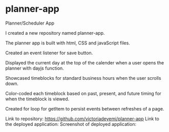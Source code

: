 # planner-app
Planner/Scheduler App

I created a new repository named planner-app.

The planner app is built with html, CSS and javaScript files.

Created an event listener for save button.

Displayed the current day at the top of the calender when a user opens the planner with dayjs function.

Showcased timeblocks for standard business hours when the user scrolls down.

Color-coded each timeblock based on past, present, and future timing for when the timeblock is viewed.

Created for loop for getItem to persist events between refreshes of a page.

Link to repository: https://github.com/victoriadeyemi/planner-app
Link to the deployed application:
Screenshot of deployed application: 
